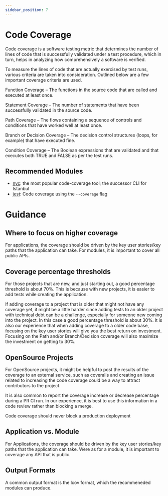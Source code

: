 ```yaml
---
sidebar_position: 7
---
```


# Code Coverage

Code coverage is a software testing metric that determines the number of lines of code that is successfully validated under a test procedure, which in turn, helps in analyzing how comprehensively a software is verified.

To measure the lines of code that are actually exercised by test runs, various criteria are taken into consideration. Outlined below are a few important coverage criteria are used.

Function Coverage – The functions in the source code that are called and executed at least once.

Statement Coverage – The number of statements that have been successfully validated in the source code.

Path Coverage – The flows containing a sequence of controls and conditions that have worked well at least once.

Branch or Decision Coverage – The decision control structures (loops, for example) that have executed fine.

Condition Coverage – The Boolean expressions that are validated and that executes both TRUE and FALSE as per the test runs.


## Recommended Modules

- [nyc][]: the most popular code-coverage tool; the successor CLI for Istanbul
- [jest][]: Code coverage using the `--coverage` flag

# Guidance

##  Where to focus on higher coverage

For applications, the coverage should be driven by the key user stories/key paths that the application can take.  For modules, it is important to cover all public APIs.



## Coverage percentage thresholds

For those projects that are new, and just starting out, a good percentage threshold is about 70%.  This is because with new projects, it is easier to add tests while creating the application.


If adding coverage to a project that is older that might not have any coverage yet, it might be a little harder since adding tests to an older project with technical debt can be a challenge, especially for someone new coming into the project.  In this case a good percentage threshold is about 30%.  It is also our experience that when adding coverage to a older code base, focusing on the key user stories will give you the best return on investment.  Focusing on the Path and/or Branch/Decision coverage will also maximize the investment on getting to 30%.


## OpenSource Projects

For OpenSource projects, it might be helpful to post the results of the coverage to an external service, such as coveralls and creating an issue related to increasing the code coverage could be a way to attract contributors to the project.

It is also common to report the coverage increase or decrease percentage during a PR CI run.  In our experience, it is best to use this information in a code review rather than blocking a merge.

Code coverage should never block a production deployment

## Application vs. Module

For Applications, the coverage should be driven by the key user stories/key paths that the application can take.  Were as for a module, it is important to coverage any API that is public.

## Output Formats

A common output format is the lcov format, which the recommeneded modules can produce.

[jest]: https://www.npmjs.com/package/jest
[nyc]: https://www.npmjs.com/package/nyc
